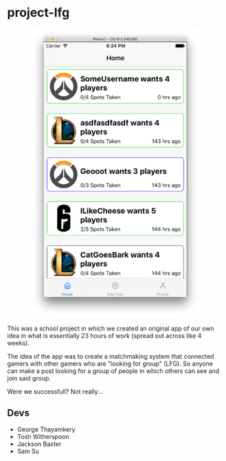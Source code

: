 # project-lfg
<p align="center"><img src="lfg.png" width="400"/></p>
This was a school project in which we created an original app of our own idea in what is essentially 23 hours of work (spread out across like 4 weeks).

The idea of the app was to create a matchmaking system that connected gamers with other gamers who are "looking for group" (LFG). So anyone can make a post looking for a group of people in which others can see and join said group.

Were we successfull? Not really...

## Devs
- George Thayamkery
- Tosh Witherspoon
- Jackson Baxter
- Sam Su
